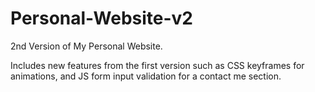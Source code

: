 # Personal-Website-v2
2nd Version of My Personal Website.

Includes new features from the first version such as CSS keyframes for animations, and JS form input validation for a contact me section.  
